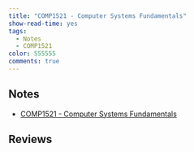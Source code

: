 ```yaml
---
title: "COMP1521 - Computer Systems Fundamentals"
show-read-time: yes
tags:
  - Notes
  - COMP1521
color: 555555
comments: true
---
```


## Notes
-   <a href="https://pepper-field-528.notion.site/COMP1521-Computer-Systems-Fundamentals-d52caa82ad024e7194aa25b9e559407c">COMP1521 - Computer Systems Fundamentals</a>

## Reviews